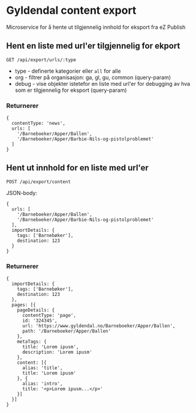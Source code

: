 # Gyldendal content export

Microservice for å hente ut tilgjennelig innhold for eksport fra eZ Publish

## Hent en liste med url'er tilgjennelig for ekport

`GET /api/export/urls/:type`

* type - definerte kategorier eller `all` for alle
* org - filtrer på organisasjon: ga, gl, gu, common (query-param)
* debug - vise objekter istetefor en liste med url'er for debugging av hva som er tilgjennelig for eksport (query-param)

### Returnerer

```
{
  contentType: 'news',
  urls: [
    '/Barneboeker/Apper/Ballen',
    '/Barneboeker/Apper/Barbie-Nils-og-pistolproblemet'
  ]
}
```

## Hent ut innhold for en liste med url'er

`POST /api/export/content`

JSON-body:

```
{
  urls: [
    '/Barneboeker/Apper/Ballen',
    '/Barneboeker/Apper/Barbie-Nils-og-pistolproblemet'
  ],
  importDetails: {
    tags: ['Barnebøker'],
    destination: 123
  }
}
```

### Returnerer

```
{
  importDetails: {
    tags: ['Barnebøker'],
    destination: 123
  },
  pages: [{
    pageDetails: {
      contentType: 'page',
      id: '324345',
      url: 'https://www.gyldendal.no/Barneboeker/Apper/Ballen',
      path: '/Barneboeker/Apper/Ballen'
    },
    metaTags: {
      title: 'Lorem ipusm',
      description: 'Lorem ipusm'
    },
    content: [{
      alias: 'title',
      title: 'Lorem ipusm'
    }, {
      alias: 'intro',
      title: '<p>Lorem ipusm...</p>'
    }]
  }]
}
```
